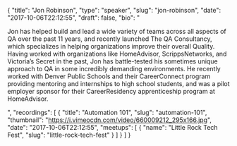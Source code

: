 {
  "title": "Jon Robinson",
  "type": "speaker",
  "slug": "jon-robinson",
  "date": "2017-10-06T22:12:55",
  "draft": false,
  "bio": "<p>Jon has helped build and lead a wide variety of teams across all aspects of QA over the past 11 years, and recently launched The QA Consultancy, which specializes in helping organizations improve their overall Quality. Having worked with organizations like HomeAdvisor, ScrippsNetworks, and Victoria’s Secret in the past, Jon has battle-tested his sometimes unique approach to QA in some incredibly demanding environments. He recently worked with Denver Public Schools and their CareerConnect program providing mentoring and internships to high school students, and was a pilot employer sponsor for their CareerResidency apprenticeship program at HomeAdvisor.</p>",
  "recordings": [
    {
      "title": "Automation 101",
      "slug": "automation-101",
      "thumbnail": "https://i.vimeocdn.com/video/660009212_295x166.jpg",
      "date": "2017-10-06T22:12:55",
      "meetups": [
        {
          "name": "Little Rock Tech Fest",
          "slug": "little-rock-tech-fest"
        }
      ]
    }
  ]
}